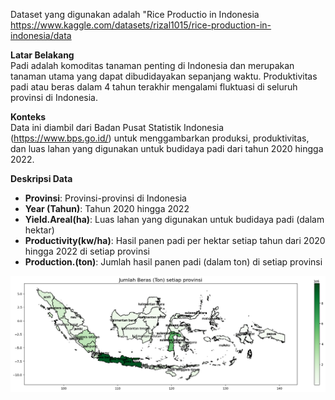 Dataset yang digunakan adalah "Rice Productio in Indonesia https://www.kaggle.com/datasets/rizal1015/rice-production-in-indonesia/data

**Latar Belakang**  
Padi adalah komoditas tanaman penting di Indonesia dan merupakan tanaman utama yang dapat dibudidayakan sepanjang waktu. Produktivitas padi atau beras dalam 4 tahun terakhir mengalami fluktuasi di seluruh provinsi di Indonesia.

**Konteks**  
Data ini diambil dari Badan Pusat Statistik Indonesia (https://www.bps.go.id/) untuk menggambarkan produksi, produktivitas, dan luas lahan yang digunakan untuk budidaya padi dari tahun 2020 hingga 2022.

**Deskripsi Data**  

- **Provinsi**: Provinsi-provinsi di Indonesia  
- **Year (Tahun)**: Tahun 2020 hingga 2022  
- **Yield.Areal(ha)**: Luas lahan yang digunakan untuk budidaya padi (dalam hektar)  
- **Productivity(kw/ha)**: Hasil panen padi per hektar setiap tahun dari 2020 hingga 2022 di setiap provinsi  
- **Production.(ton)**: Jumlah hasil panen padi (dalam ton) di setiap provinsi  




![](https://github.com/AdhiGozalt/ProduksiBerasIndonesia2020-2022-Visualization/blob/master/Jumlah%20Beras%20(Ton)%20setiap%20provinsi.png)

